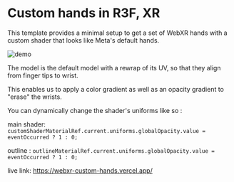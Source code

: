 # Custom hands in R3F, XR

This template provides a minimal setup to get a set of WebXR hands with a custom shader that looks like Meta's default hands.

![demo](https://github.com/user-attachments/assets/cbd29356-8d52-48b2-a924-8175fa216782)

The model is the default model with a rewrap of its UV, so that they align from finger tips to wrist.

This enables us to apply a color gradient as well as an opacity gradient to "erase" the wrists.

You can dynamically change the shader's uniforms like so :

main shader:
`customShaderMaterialRef.current.uniforms.globalOpacity.value = eventOccurred ? 1 : 0;` 

outline :
`outlineMaterialRef.current.uniforms.globalOpacity.value = eventOccurred ? 1 : 0;`

live link: https://webxr-custom-hands.vercel.app/
